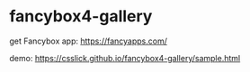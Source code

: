 # fancybox4-gallery

get Fancybox app: https://fancyapps.com/  

demo: https://csslick.github.io/fancybox4-gallery/sample.html
